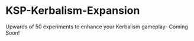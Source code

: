 # KSP-Kerbalism-Expansion

Upwards of 50 experiments to enhance your Kerbalism gameplay- Coming Soon!

